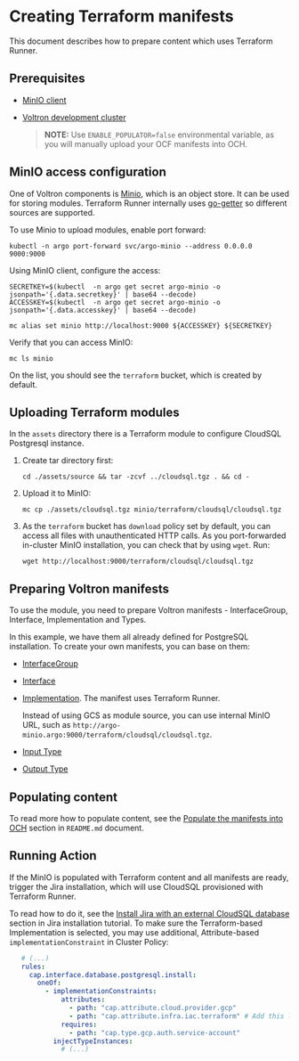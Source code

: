 # Creating Terraform manifests

This document describes how to prepare content which uses Terraform Runner.

## Prerequisites

- [MinIO client](https://min.io/download)
- [Voltron development cluster](../../development.md#development-cluster)
    
    > **NOTE:** Use `ENABLE_POPULATOR=false` environmental variable, as you will manually upload your OCF manifests into OCH.

## MinIO access configuration

One of Voltron components is [Minio](https://min.io), which is an object store. It can be used for storing modules.
Terraform Runner internally uses [go-getter](https://github.com/hashicorp/go-getter) so different sources are supported.

To use Minio to upload modules, enable port forward:

```shell
kubectl -n argo port-forward svc/argo-minio --address 0.0.0.0 9000:9000
```

Using MinIO client, configure the access:

```shell
SECRETKEY=$(kubectl  -n argo get secret argo-minio -o jsonpath='{.data.secretkey}' | base64 --decode)
ACCESSKEY=$(kubectl  -n argo get secret argo-minio -o jsonpath='{.data.accesskey}' | base64 --decode)

mc alias set minio http://localhost:9000 ${ACCESSKEY} ${SECRETKEY}
```

Verify that you can access MinIO:

```shell
mc ls minio
```

On the list, you should see the `terraform` bucket, which is created by default.

## Uploading Terraform modules

In the `assets` directory there is a Terraform module to configure CloudSQL Postgresql instance.

1. Create tar directory first:

    ```shell
    cd ./assets/source && tar -zcvf ../cloudsql.tgz . && cd -
    ```

1. Upload it to MinIO:

    ```shell
    mc cp ./assets/cloudsql.tgz minio/terraform/cloudsql/cloudsql.tgz
    ```

1. As the `terraform` bucket has `download` policy set by default, you can access all files with unauthenticated HTTP calls.
As you port-forwarded in-cluster MinIO installation, you can check that by using `wget`. Run:

    ```shell
    wget http://localhost:9000/terraform/cloudsql/cloudsql.tgz
    ````

## Preparing Voltron manifests

To use the module, you need to prepare Voltron manifests - InterfaceGroup, Interface, Implementation and Types.

In this example, we have them all already defined for PostgreSQL installation. To create your own manifests, you can base on them:
- [InterfaceGroup](../../och-content/interface/database/postgresql.yaml)
- [Interface](../../och-content/interface/database/postgresql/install.yaml)
- [Implementation](../../och-content/implementation/terraform/gcp/cloudsql/postgresql/install.yaml). The manifest uses Terraform Runner.
  
  Instead of using GCS as module source, you can use internal MinIO URL, such as `http://argo-minio.argo:9000/terraform/cloudsql/cloudsql.tgz`.

- [Input Type](../../och-content/type/database/postgresql/install-input.yaml)
- [Output Type](../../och-content/type/database/postgresql/config.yaml)

## Populating content

To read more how to populate content, see the [Populate the manifests into OCH](./README.md#populate-the-manifests-into-och) section in `README.md` document.

## Running Action

If the MinIO is populated with Terraform content and all manifests are ready, trigger the Jira installation, which will use CloudSQL provisioned with Terraform Runner.

To read how to do it, see the [Install Jira with an external CloudSQL database](../jira-installation/README.md#install-jira-with-an-external-cloudsql-database) section in Jira installation tutorial.
To make sure the Terraform-based Implementation is selected, you may use additional, Attribute-based `implementationConstraint` in Cluster Policy:

```yaml
   # (...)
   rules:
     cap.interface.database.postgresql.install:
       oneOf:
         - implementationConstraints:
             attributes:
               - path: "cap.attribute.cloud.provider.gcp"
               - path: "cap.attribute.infra.iac.terraform" # Add this line
             requires:
               - path: "cap.type.gcp.auth.service-account"
           injectTypeInstances:
             # (...)
```

